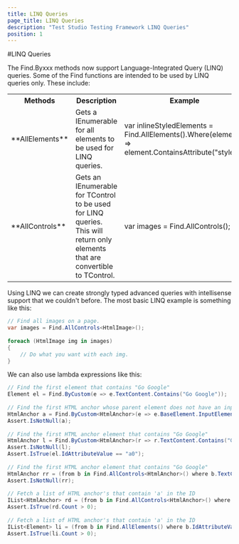 ```yaml
---
title: LINQ Queries
page_title: LINQ Queries
description: "Test Studio Testing Framework LINQ Queries"
position: 1
---
```



#LINQ Queries

The Find.Byxxx methods now support Language-Integrated Query (LINQ) queries. Some of the Find functions are intended to be used by LINQ queries only. These include:

<table class="docs">
<tr>
	<th>Methods</th><th>Description</th><th>Example</th>
</tr>
<tr>
	<td>**AllElements**</td>
	<td>Gets a IEnumerable for all elements to be used for LINQ queries.</td>
	<td>var inlineStyledElements = Find.AllElements().Where(element =><br>
	element.ContainsAttribute("style"));</td>
</tr>
<tr>
	<td>**AllControls**</td>
	<td>Gets an IEnumerable for TControl to be used for LINQ queries. This will return only elements that are convertible to TControl.</td>
	<td>var images = Find.AllControls<HtmlImage>();</td>
</tr>
<table>

Using LINQ we can create strongly typed advanced queries with intellisense support that we couldn't before. The most basic LINQ example is something like this:

```C#
// Find all images on a page.
var images = Find.AllControls<HtmlImage>();
 
foreach (HtmlImage img in images)
{
    // Do what you want with each img.
}
```


We can also use lambda expressions like this:

```C#
// Find the first element that contains "Go Google"
Element el = Find.ByCustom(e => e.TextContent.Contains("Go Google"));
  
// Find the first HTML anchor whose parent element does not have an input type
HtmlAnchor a = Find.ByCustom<HtmlAnchor>(e => e.BaseElement.InputElementType == InputElementType.NotSet);
Assert.IsNotNull(a);
  
// Find the first HTML anchor element that contains "Go Google"
HtmlAnchor l = Find.ByCustom<HtmlAnchor>(r => r.TextContent.Contains("Go Google"));
Assert.IsNotNull(l);
Assert.IsTrue(el.IdAttributeValue == "a0");
  
// Find the first HTML anchor element that contains "Go Google"
HtmlAnchor rr = (from b in Find.AllControls<HtmlAnchor>() where b.TextContent.Contains("Go Google") select b).First();
Assert.IsNotNull(rr);
  
// Fetch a list of HTML anchor's that contain 'a' in the ID
IList<HtmlAnchor> rd = (from b in Find.AllControls<HtmlAnchor>() where b.ID.Contains("a") select b).ToArray();
Assert.IsTrue(rd.Count > 0);
  
// Fetch a list of HTML anchor's that contain 'a' in the ID
IList<Element> li = (from b in Find.AllElements() where b.IdAttributeValue.Contains("a") select b).ToArray();
Assert.IsTrue(li.Count > 0);
```
